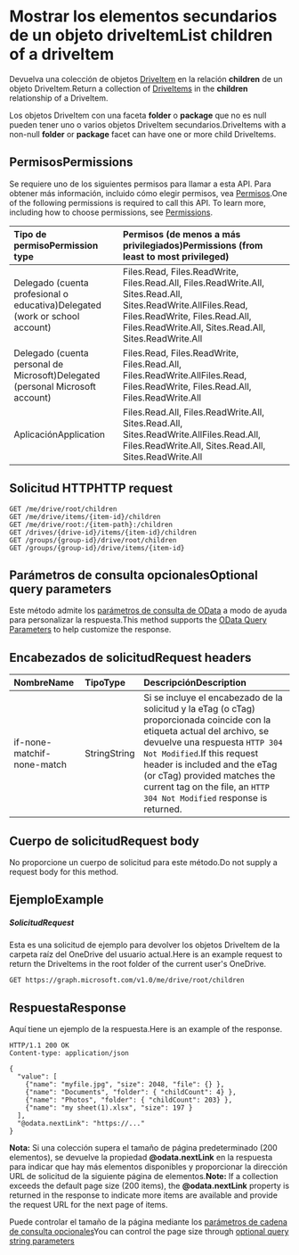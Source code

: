 # <a name="list-children-of-a-driveitem"></a><span data-ttu-id="b38ab-101">Mostrar los elementos secundarios de un objeto driveItem</span><span class="sxs-lookup"><span data-stu-id="b38ab-101">List children of a driveItem</span></span>

<span data-ttu-id="b38ab-102">Devuelva una colección de objetos [DriveItem](../resources/driveitem.md) en la relación **children** de un objeto DriveItem.</span><span class="sxs-lookup"><span data-stu-id="b38ab-102">Return a collection of [DriveItems](../resources/driveitem.md) in the **children** relationship of a DriveItem.</span></span>

<span data-ttu-id="b38ab-103">Los objetos DriveItem con una faceta **folder** o **package** que no es null pueden tener uno o varios objetos DriveItem secundarios.</span><span class="sxs-lookup"><span data-stu-id="b38ab-103">DriveItems with a non-null **folder** or **package** facet can have one or more child DriveItems.</span></span>


## <a name="permissions"></a><span data-ttu-id="b38ab-104">Permisos</span><span class="sxs-lookup"><span data-stu-id="b38ab-104">Permissions</span></span>
<span data-ttu-id="b38ab-p101">Se requiere uno de los siguientes permisos para llamar a esta API. Para obtener más información, incluido cómo elegir permisos, vea [Permisos](../../../concepts/permissions_reference.md).</span><span class="sxs-lookup"><span data-stu-id="b38ab-p101">One of the following permissions is required to call this API. To learn more, including how to choose permissions, see [Permissions](../../../concepts/permissions_reference.md).</span></span>

|<span data-ttu-id="b38ab-107">Tipo de permiso</span><span class="sxs-lookup"><span data-stu-id="b38ab-107">Permission type</span></span>      | <span data-ttu-id="b38ab-108">Permisos (de menos a más privilegiados)</span><span class="sxs-lookup"><span data-stu-id="b38ab-108">Permissions (from least to most privileged)</span></span>              | 
|:--------------------|:---------------------------------------------------------| 
|<span data-ttu-id="b38ab-109">Delegado (cuenta profesional o educativa)</span><span class="sxs-lookup"><span data-stu-id="b38ab-109">Delegated (work or school account)</span></span> | <span data-ttu-id="b38ab-110">Files.Read, Files.ReadWrite, Files.Read.All, Files.ReadWrite.All, Sites.Read.All, Sites.ReadWrite.All</span><span class="sxs-lookup"><span data-stu-id="b38ab-110">Files.Read, Files.ReadWrite, Files.Read.All, Files.ReadWrite.All, Sites.Read.All, Sites.ReadWrite.All</span></span>    | 
|<span data-ttu-id="b38ab-111">Delegado (cuenta personal de Microsoft)</span><span class="sxs-lookup"><span data-stu-id="b38ab-111">Delegated (personal Microsoft account)</span></span> | <span data-ttu-id="b38ab-112">Files.Read, Files.ReadWrite, Files.Read.All, Files.ReadWrite.All</span><span class="sxs-lookup"><span data-stu-id="b38ab-112">Files.Read, Files.ReadWrite, Files.Read.All, Files.ReadWrite.All</span></span>    | 
|<span data-ttu-id="b38ab-113">Aplicación</span><span class="sxs-lookup"><span data-stu-id="b38ab-113">Application</span></span> | <span data-ttu-id="b38ab-114">Files.Read.All, Files.ReadWrite.All, Sites.Read.All, Sites.ReadWrite.All</span><span class="sxs-lookup"><span data-stu-id="b38ab-114">Files.Read.All, Files.ReadWrite.All, Sites.Read.All, Sites.ReadWrite.All</span></span> | 

## <a name="http-request"></a><span data-ttu-id="b38ab-115">Solicitud HTTP</span><span class="sxs-lookup"><span data-stu-id="b38ab-115">HTTP request</span></span>
```http
GET /me/drive/root/children
GET /me/drive/items/{item-id}/children
GET /me/drive/root:/{item-path}:/children
GET /drives/{drive-id}/items/{item-id}/children
GET /groups/{group-id}/drive/root/children
GET /groups/{group-id}/drive/items/{item-id}
```

## <a name="optional-query-parameters"></a><span data-ttu-id="b38ab-116">Parámetros de consulta opcionales</span><span class="sxs-lookup"><span data-stu-id="b38ab-116">Optional query parameters</span></span>
<span data-ttu-id="b38ab-117">Este método admite los [parámetros de consulta de OData](http://developer.microsoft.com/en-us/graph/docs/overview/query_parameters) a modo de ayuda para personalizar la respuesta.</span><span class="sxs-lookup"><span data-stu-id="b38ab-117">This method supports the [OData Query Parameters](http://developer.microsoft.com/en-us/graph/docs/overview/query_parameters) to help customize the response.</span></span>

## <a name="request-headers"></a><span data-ttu-id="b38ab-118">Encabezados de solicitud</span><span class="sxs-lookup"><span data-stu-id="b38ab-118">Request headers</span></span>

| <span data-ttu-id="b38ab-119">Nombre</span><span class="sxs-lookup"><span data-stu-id="b38ab-119">Name</span></span>          | <span data-ttu-id="b38ab-120">Tipo</span><span class="sxs-lookup"><span data-stu-id="b38ab-120">Type</span></span>   | <span data-ttu-id="b38ab-121">Descripción</span><span class="sxs-lookup"><span data-stu-id="b38ab-121">Description</span></span>                                                                                                                                              |
|:--------------|:-------|:---------------------------------------------------------------------------------------------------------------------------------------------------------|
| <span data-ttu-id="b38ab-122">if-none-match</span><span class="sxs-lookup"><span data-stu-id="b38ab-122">if-none-match</span></span> | <span data-ttu-id="b38ab-123">String</span><span class="sxs-lookup"><span data-stu-id="b38ab-123">String</span></span> | <span data-ttu-id="b38ab-124">Si se incluye el encabezado de la solicitud y la eTag (o cTag) proporcionada coincide con la etiqueta actual del archivo, se devuelve una respuesta `HTTP 304 Not Modified`.</span><span class="sxs-lookup"><span data-stu-id="b38ab-124">If this request header is included and the eTag (or cTag) provided matches the current tag on the file, an `HTTP 304 Not Modified` response is returned.</span></span> |

## <a name="request-body"></a><span data-ttu-id="b38ab-125">Cuerpo de solicitud</span><span class="sxs-lookup"><span data-stu-id="b38ab-125">Request body</span></span>
<span data-ttu-id="b38ab-126">No proporcione un cuerpo de solicitud para este método.</span><span class="sxs-lookup"><span data-stu-id="b38ab-126">Do not supply a request body for this method.</span></span>

## <a name="example"></a><span data-ttu-id="b38ab-127">Ejemplo</span><span class="sxs-lookup"><span data-stu-id="b38ab-127">Example</span></span>

##### <a name="request"></a><span data-ttu-id="b38ab-128">Solicitud</span><span class="sxs-lookup"><span data-stu-id="b38ab-128">Request</span></span>
<span data-ttu-id="b38ab-129">Esta es una solicitud de ejemplo para devolver los objetos DriveItem de la carpeta raíz del OneDrive del usuario actual.</span><span class="sxs-lookup"><span data-stu-id="b38ab-129">Here is an example request to return the DriveItems in the root folder of the current user's OneDrive.</span></span>

<!-- {
  "blockType": "request",
  "name": "get_children"
}-->
```http
GET https://graph.microsoft.com/v1.0/me/drive/root/children
```

## <a name="response"></a><span data-ttu-id="b38ab-130">Respuesta</span><span class="sxs-lookup"><span data-stu-id="b38ab-130">Response</span></span>

<span data-ttu-id="b38ab-131">Aquí tiene un ejemplo de la respuesta.</span><span class="sxs-lookup"><span data-stu-id="b38ab-131">Here is an example of the response.</span></span>
<!-- {
  "blockType": "response",
  "truncated": true,
  "@odata.type": "microsoft.graph.driveItem",
  "isCollection": true
} -->
```http
HTTP/1.1 200 OK
Content-type: application/json

{
  "value": [
    {"name": "myfile.jpg", "size": 2048, "file": {} },
    {"name": "Documents", "folder": { "childCount": 4} },
    {"name": "Photos", "folder": { "childCount": 203} },
    {"name": "my sheet(1).xlsx", "size": 197 }
  ],
  "@odata.nextLink": "https://..."
}
```

<span data-ttu-id="b38ab-132">**Nota:** Si una colección supera el tamaño de página predeterminado (200 elementos), se devuelve la propiedad **@odata.nextLink** en la respuesta para indicar que hay más elementos disponibles y proporcionar la dirección URL de solicitud de la siguiente página de elementos.</span><span class="sxs-lookup"><span data-stu-id="b38ab-132">**Note:** If a collection exceeds the default page size (200 items), the **@odata.nextLink** property is returned in the response to indicate more items are available and provide the request URL for the next page of items.</span></span>

<span data-ttu-id="b38ab-133">Puede controlar el tamaño de la página mediante los [parámetros de cadena de consulta opcionales](http://developer.microsoft.com/en-us/graph/docs/overview/query_parameters)</span><span class="sxs-lookup"><span data-stu-id="b38ab-133">You can control the page size through [optional query string parameters](http://developer.microsoft.com/en-us/graph/docs/overview/query_parameters)</span></span>

<!-- uuid: 8fcb5dbc-d5aa-4681-8e31-b001d5168d79
2015-10-25 14:57:30 UTC -->
<!-- {
  "type": "#page.annotation",
  "description": "List the children of an item.",
  "keywords": "list,children,collection",
  "section": "documentation",
  "tocPath": "OneDrive/DriveItem/List children"
} -->
